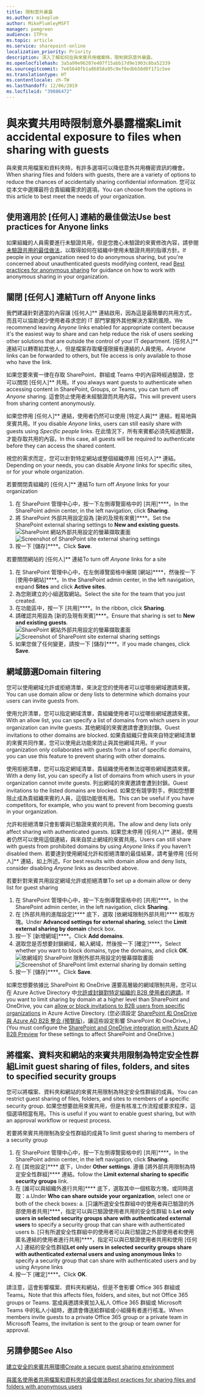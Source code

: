 ```yaml
---
title: 限制意外暴露
ms.author: mikeplum
author: MikePlumleyMSFT
manager: pamgreen
audience: ITPro
ms.topic: article
ms.service: sharepoint-online
localization_priority: Priority
description: 深入了解如何在與來賓共用檔案時，限制資訊意外暴露。
ms.openlocfilehash: 3a5a99e96207e407f15abb17d9e1903c8ba52339
ms.sourcegitcommit: 7e65640fb1a86858a95c9ef0edbb58d0f171c5ee
ms.translationtype: HT
ms.contentlocale: zh-TW
ms.lasthandoff: 12/06/2019
ms.locfileid: "39886472"
---
```

# <a name="limit-accidental-exposure-to-files-when-sharing-with-guests"></a><span data-ttu-id="0ad1c-103">與來賓共用時限制意外暴露檔案</span><span class="sxs-lookup"><span data-stu-id="0ad1c-103">Limit accidental exposure to files when sharing with guests</span></span>

<span data-ttu-id="0ad1c-104">與來賓共用檔案和資料夾時，有許多選項可以降低意外共用機密資訊的機會。</span><span class="sxs-lookup"><span data-stu-id="0ad1c-104">When sharing files and folders with guests, there are a variety of options to reduce the chances of accidentally sharing confidential information.</span></span> <span data-ttu-id="0ad1c-105">您可以從本文中選擇最符合貴組織需求的選項。</span><span class="sxs-lookup"><span data-stu-id="0ad1c-105">You can choose from the options in this article to best meet the needs of your organization.</span></span>

## <a name="use-best-practices-for-anyone-links"></a><span data-ttu-id="0ad1c-106">使用適用於 [任何人] 連結的最佳做法</span><span class="sxs-lookup"><span data-stu-id="0ad1c-106">Use best practices for Anyone links</span></span>

<span data-ttu-id="0ad1c-107">如果組織的人員需要進行未驗證共用，但是您擔心未驗證的來賓修改內容，請參閱[未驗證共用的最佳做法](best-practices-anonymous-sharing.md)，以取得如何在組織中使用未驗證共用的指導方針。</span><span class="sxs-lookup"><span data-stu-id="0ad1c-107">If people in your organization need to do anonymous sharing, but you're concerned about unauthenticated guests modifying content, read [Best practices for anonymous sharing](best-practices-anonymous-sharing.md) for guidance on how to work with anonymous sharing in your organization.</span></span>

## <a name="turn-off-anyone-links"></a><span data-ttu-id="0ad1c-108">關閉 [任何人] 連結</span><span class="sxs-lookup"><span data-stu-id="0ad1c-108">Turn off Anyone links</span></span>

<span data-ttu-id="0ad1c-109">我們建議針對適當的內容讓 [任何人]\*\* 連結啟用，因為這是最簡單的共用方式，而且可以協助減少使用者尋求您的 IT 部門掌握外其他解決方案的風險。</span><span class="sxs-lookup"><span data-stu-id="0ad1c-109">We recommend leaving *Anyone* links enabled for appropriate content because it's the easiest way to share and can help reduce the risk of users seeking other solutions that are outside the control of your IT department.</span></span> <span data-ttu-id="0ad1c-110">[任何人]\*\* 連結可以轉寄給其他人，但是檔案存取權僅限擁有連結的人員使用。</span><span class="sxs-lookup"><span data-stu-id="0ad1c-110">*Anyone* links can be forwarded to others, but file access is only available to those who have the link.</span></span>

<span data-ttu-id="0ad1c-111">如果您要來賓一律在存取 SharePoint、群組或 Teams 中的內容時經過驗證，您可以關閉 [任何人]\*\* 共用。</span><span class="sxs-lookup"><span data-stu-id="0ad1c-111">If you always want guests to authenticate when accessing content in SharePoint, Groups, or Teams, you can turn off *Anyone* sharing.</span></span> <span data-ttu-id="0ad1c-112">這會防止使用者未經驗證而共用內容。</span><span class="sxs-lookup"><span data-stu-id="0ad1c-112">This will prevent users from sharing content anonymously.</span></span>

<span data-ttu-id="0ad1c-113">如果您停用 [任何人]\*\* 連結，使用者仍然可以使用 [特定人員]\*\* 連結，輕易地與來賓共用。</span><span class="sxs-lookup"><span data-stu-id="0ad1c-113">If you disable *Anyone* links, users can still easily share with guests using *Specific people* links.</span></span> <span data-ttu-id="0ad1c-114">在此情況下，所有來賓都必須先經過驗證，才能存取共用的內容。</span><span class="sxs-lookup"><span data-stu-id="0ad1c-114">In this case, all guests will be required to authenticate before they can access the shared content.</span></span>

<span data-ttu-id="0ad1c-115">視您的需求而定，您可以針對特定網站或整個組織停用 [任何人]\*\* 連結。</span><span class="sxs-lookup"><span data-stu-id="0ad1c-115">Depending on your needs, you can disable *Anyone* links for specific sites, or for your whole organization.</span></span>

<span data-ttu-id="0ad1c-116">若要關閉貴組織的 [任何人]\*\* 連結</span><span class="sxs-lookup"><span data-stu-id="0ad1c-116">To turn off *Anyone* links for your organization</span></span>
1. <span data-ttu-id="0ad1c-117">在 SharePoint 管理中心中，按一下左側導覽窗格中的 [共用]\*\*\*\*。</span><span class="sxs-lookup"><span data-stu-id="0ad1c-117">In the SharePoint admin center, in the left navigation, click **Sharing**.</span></span>
2. <span data-ttu-id="0ad1c-118">將 SharePoint 外部共用設定設為 [新的及現有來賓]\*\*\*\*。</span><span class="sxs-lookup"><span data-stu-id="0ad1c-118">Set the SharePoint external sharing settings to **New and existing guests**.</span></span></br>
   <span data-ttu-id="0ad1c-119">![SharePoint 網站外部共用設定的螢幕擷取畫面](media/sharepoint-organization-external-sharing-controls-new-users.png)</span><span class="sxs-lookup"><span data-stu-id="0ad1c-119">![Screenshot of SharePoint site external sharing settings](media/sharepoint-organization-external-sharing-controls-new-users.png)</span></span>
3. <span data-ttu-id="0ad1c-120">按一下 [儲存]\*\*\*\*。</span><span class="sxs-lookup"><span data-stu-id="0ad1c-120">Click **Save**.</span></span>

<span data-ttu-id="0ad1c-121">若要關閉網站的 [任何人]\*\* 連結</span><span class="sxs-lookup"><span data-stu-id="0ad1c-121">To turn off *Anyone* links for a site</span></span>
1. <span data-ttu-id="0ad1c-122">在 SharePoint 管理中心中，在左側導覽窗格中展開 [網站]\*\*\*\*，然後按一下 [使用中網站]\*\*\*\*。</span><span class="sxs-lookup"><span data-stu-id="0ad1c-122">In the SharePoint admin center, in the left navigation, expand **Sites** and click **Active sites**.</span></span>
2. <span data-ttu-id="0ad1c-123">為您剛建立的小組選取網站。</span><span class="sxs-lookup"><span data-stu-id="0ad1c-123">Select the site for the team that you just created.</span></span>
3. <span data-ttu-id="0ad1c-124">在功能區中，按一下 [共用]\*\*\*\*。</span><span class="sxs-lookup"><span data-stu-id="0ad1c-124">In the ribbon, click **Sharing**.</span></span>
4. <span data-ttu-id="0ad1c-125">請確認共用設為 [新的及現有來賓]\*\*\*\*。</span><span class="sxs-lookup"><span data-stu-id="0ad1c-125">Ensure that sharing is set to **New and existing guests**.</span></span></br>
   <span data-ttu-id="0ad1c-126">![SharePoint 網站外部共用設定的螢幕擷取畫面](media/sharepoint-site-external-sharing-settings.png)</span><span class="sxs-lookup"><span data-stu-id="0ad1c-126">![Screenshot of SharePoint site external sharing settings](media/sharepoint-site-external-sharing-settings.png)</span></span>
5. <span data-ttu-id="0ad1c-127">如果您做了任何變更，請按一下 [儲存]\*\*\*\*。</span><span class="sxs-lookup"><span data-stu-id="0ad1c-127">If you made changes, click **Save**.</span></span>

## <a name="domain-filtering"></a><span data-ttu-id="0ad1c-128">網域篩選</span><span class="sxs-lookup"><span data-stu-id="0ad1c-128">Domain filtering</span></span>

<span data-ttu-id="0ad1c-129">您可以使用網域允許或拒絕清單，來決定您的使用者可以從哪些網域邀請來賓。</span><span class="sxs-lookup"><span data-stu-id="0ad1c-129">You can use domain allow or deny lists to determine which domains your users can invite guests from.</span></span>

<span data-ttu-id="0ad1c-130">使用允許清單，您可以指定網域清單，貴組織使用者可以從哪些網域邀請來賓。</span><span class="sxs-lookup"><span data-stu-id="0ad1c-130">With an allow list, you can specify a list of domains from which users in your organization can invite guests.</span></span> <span data-ttu-id="0ad1c-131">其他網域的來賓邀請會遭到封鎖。</span><span class="sxs-lookup"><span data-stu-id="0ad1c-131">Guest invitations to other domains are blocked.</span></span> <span data-ttu-id="0ad1c-132">如果貴組織只會與來自特定網域清單的來賓共同作業，您可以使用此功能來防止與其他網域共用。</span><span class="sxs-lookup"><span data-stu-id="0ad1c-132">If your organization only collaborates with guests from a list of specific domains, you can use this feature to prevent sharing with other domains.</span></span>

<span data-ttu-id="0ad1c-133">使用拒絕清單，您可以指定網域清單，貴組織使用者無法從哪些網域邀請來賓。</span><span class="sxs-lookup"><span data-stu-id="0ad1c-133">With a deny list, you can specify a list of domains from which users in your organization cannot invite guests.</span></span> <span data-ttu-id="0ad1c-134">列出網域的來賓邀請會遭到封鎖。</span><span class="sxs-lookup"><span data-stu-id="0ad1c-134">Guest invitations to the listed domains are blocked.</span></span> <span data-ttu-id="0ad1c-135">如果您有競爭對手，例如您想要阻止成為貴組織來賓的人員，這個功能很有用。</span><span class="sxs-lookup"><span data-stu-id="0ad1c-135">This can be useful if you have competitors, for example, who you want to prevent from becoming guests in your organization.</span></span>

<span data-ttu-id="0ad1c-136">允許和拒絕清單只會影響與已驗證來賓的共用。</span><span class="sxs-lookup"><span data-stu-id="0ad1c-136">The allow and deny lists only affect sharing with authenticated guests.</span></span> <span data-ttu-id="0ad1c-137">如果您未停用 [任何人]\*\* 連結，使用者仍然可以使用這個連結，與來自禁止網域的來賓共用。</span><span class="sxs-lookup"><span data-stu-id="0ad1c-137">Users can still share with guests from prohibited domains by using *Anyone* links if you haven't disabled them.</span></span> <span data-ttu-id="0ad1c-138">若要達到使用網域允許和拒絕清單的最佳結果，請考量停用 [任何人]\*\* 連結，如上所述。</span><span class="sxs-lookup"><span data-stu-id="0ad1c-138">For best results with domain allow and deny lists, consider disabling *Anyone* links as described above.</span></span>

<span data-ttu-id="0ad1c-139">若要針對來賓共用設定網域允許或拒絕清單</span><span class="sxs-lookup"><span data-stu-id="0ad1c-139">To set up a domain allow or deny list for guest sharing</span></span>
1. <span data-ttu-id="0ad1c-140">在 SharePoint 管理中心中，按一下左側導覽窗格中的 [共用]\*\*\*\*。</span><span class="sxs-lookup"><span data-stu-id="0ad1c-140">In the SharePoint admin center, in the left navigation, click **Sharing**.</span></span>
2. <span data-ttu-id="0ad1c-141">在 [外部共用的進階設定]\*\*\*\* 底下，選取 [依網域限制外部共用]\*\*\*\* 核取方塊。</span><span class="sxs-lookup"><span data-stu-id="0ad1c-141">Under **Advanced settings for external sharing**, select the **Limit external sharing by domain** check box.</span></span>
3. <span data-ttu-id="0ad1c-142">按一下 [新增網域]\*\*\*\*。</span><span class="sxs-lookup"><span data-stu-id="0ad1c-142">Click **Add domains**.</span></span>
4. <span data-ttu-id="0ad1c-143">選取您是否想要封鎖網域，輸入網域，然後按一下 [確定]\*\*\*\*。</span><span class="sxs-lookup"><span data-stu-id="0ad1c-143">Select whether you want to block domains, type the domains, and click **OK**.</span></span></br>
   <span data-ttu-id="0ad1c-144">![依網域的 SharePoint 限制外部共用設定的螢幕擷取畫面](media/sharepoint-sharing-block-domain.png)</span><span class="sxs-lookup"><span data-stu-id="0ad1c-144">![Screenshot of SharePoint limit external sharing by domain setting](media/sharepoint-sharing-block-domain.png)</span></span>
5. <span data-ttu-id="0ad1c-145">按一下 [儲存]\*\*\*\*。</span><span class="sxs-lookup"><span data-stu-id="0ad1c-145">Click **Save**.</span></span>

<span data-ttu-id="0ad1c-146">如果您想要依據比 SharePoint 和 OneDrive 還要高層級的網域限制共用，您可以在 Azure Active Directory 中[允許或封鎖對特定組織的 B2B 使用者的邀請](https://docs.microsoft.com/azure/active-directory/b2b/allow-deny-list)。</span><span class="sxs-lookup"><span data-stu-id="0ad1c-146">If you want to limit sharing by domain at a higher level than SharePoint and OneDrive, you can [allow or block invitations to B2B users from specific organizations](https://docs.microsoft.com/azure/active-directory/b2b/allow-deny-list) in Azure Active Directory.</span></span> <span data-ttu-id="0ad1c-147">(您必須設定 [SharePoint 和 OneDrive 與 Azure AD B2B 整合 (預覽版)](https://docs.microsoft.com/sharepoint/sharepoint-azureb2b-integration-preview)，讓這些設定影響 SharePoint 和 OneDrive。)</span><span class="sxs-lookup"><span data-stu-id="0ad1c-147">(You must configure the [SharePoint and OneDrive integration with Azure AD B2B Preview](https://docs.microsoft.com/sharepoint/sharepoint-azureb2b-integration-preview) for these settings to affect SharePoint and OneDrive.)</span></span>

## <a name="limit-guest-sharing-of-files-folders-and-sites-to-specified-security-groups"></a><span data-ttu-id="0ad1c-148">將檔案、資料夾和網站的來賓共用限制為特定安全性群組</span><span class="sxs-lookup"><span data-stu-id="0ad1c-148">Limit guest sharing of files, folders, and sites to specified security groups</span></span>

<span data-ttu-id="0ad1c-149">您可以將檔案、資料夾和網站的來賓共用限制為特定安全性群組的成員。</span><span class="sxs-lookup"><span data-stu-id="0ad1c-149">You can restrict guest sharing of files, folders, and sites to members of a specific security group.</span></span> <span data-ttu-id="0ad1c-150">如果您想要啟用來賓共用，但是有核准工作流程或要求程序，這個選項相當有用。</span><span class="sxs-lookup"><span data-stu-id="0ad1c-150">This is useful if you want to enable guest sharing, but with an approval workflow or request process.</span></span>

<span data-ttu-id="0ad1c-151">若要將來賓共用限制為安全性群組的成員</span><span class="sxs-lookup"><span data-stu-id="0ad1c-151">To limit guest sharing to members of a security group</span></span>
1. <span data-ttu-id="0ad1c-152">在 SharePoint 管理中心中，按一下左側導覽窗格中的 [共用]\*\*\*\*。</span><span class="sxs-lookup"><span data-stu-id="0ad1c-152">In the SharePoint admin center, in the left navigation, click **Sharing**.</span></span>
2. <span data-ttu-id="0ad1c-153">在 [其他設定]\*\*\*\* 底下，</span><span class="sxs-lookup"><span data-stu-id="0ad1c-153">Under **Other settings**.</span></span> <span data-ttu-id="0ad1c-154">遵循 [將外部共用限制為特定安全性群組]\*\*\*\* 連結。</span><span class="sxs-lookup"><span data-stu-id="0ad1c-154">follow the **Limit external sharing to specific security groups** link.</span></span>
3. <span data-ttu-id="0ad1c-155">在 [誰可以與組織外進行共用]\*\*\*\* 底下，選取其中一個核取方塊，或同時選取：a.</span><span class="sxs-lookup"><span data-stu-id="0ad1c-155">Under **Who can share outside your organization**, select one or both of the check boxes: a.</span></span> <span data-ttu-id="0ad1c-156">[只讓所選安全性群組中的使用者與已驗證的外部使用者共用]\*\*\*\*，指定可以與已驗證使用者共用的安全性群組 b.</span><span class="sxs-lookup"><span data-stu-id="0ad1c-156">**Let only users in selected security groups share with authenticated external users** to specify a security group that can share with authenticated users b.</span></span> <span data-ttu-id="0ad1c-157">[只有所選安全性群組中的使用者可以與已驗證之外部使用者和使用匿名連結的使用者進行共用]\*\*\*\*，指定可以與已驗證使用者共用和使用 [任何人] 連結的安全性群組</span><span class="sxs-lookup"><span data-stu-id="0ad1c-157">**Let only users in selected security groups share with authenticated external users and using anonymous links** to specify a security group that can share with authenticated users and by using Anyone links</span></span>
4. <span data-ttu-id="0ad1c-158">按一下 [確定]\*\*\*\*。</span><span class="sxs-lookup"><span data-stu-id="0ad1c-158">Click **OK**.</span></span>

<span data-ttu-id="0ad1c-159">請注意，這會影響檔案、資料夾和網站，但是不會影響 Office 365 群組或 Teams。</span><span class="sxs-lookup"><span data-stu-id="0ad1c-159">Note that this affects files, folders, and sites, but not Office 365 groups or Teams.</span></span> <span data-ttu-id="0ad1c-160">當成員邀請來賓加入私人 Office 365 群組或 Microsoft Teams 中的私人小組時，邀請會傳送給群組或小組擁有者進行核准。</span><span class="sxs-lookup"><span data-stu-id="0ad1c-160">When members invite guests to a private Office 365 group or a private team in Microsoft Teams, the invitation is sent to the group or team owner for approval.</span></span>

## <a name="see-also"></a><span data-ttu-id="0ad1c-161">另請參閱</span><span class="sxs-lookup"><span data-stu-id="0ad1c-161">See Also</span></span>

[<span data-ttu-id="0ad1c-162">建立安全的來賓共用環境</span><span class="sxs-lookup"><span data-stu-id="0ad1c-162">Create a secure guest sharing environment</span></span>](create-a-secure-guest-sharing-environment.md)

[<span data-ttu-id="0ad1c-163">與匿名使用者共用檔案和資料夾的最佳做法</span><span class="sxs-lookup"><span data-stu-id="0ad1c-163">Best practices for sharing files and folders with anonymous users</span></span>](best-practices-anonymous-sharing.md)